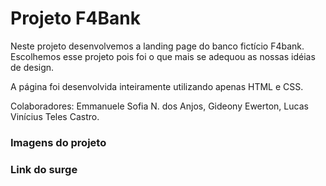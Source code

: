 # Projeto F4Bank

Neste projeto desenvolvemos a landing page do banco fictício F4bank.
Escolhemos esse projeto pois foi o que mais se adequou as nossas idéias de design. 

A página foi desenvolvida inteiramente utilizando apenas HTML e CSS.

Colaboradores: Emmanuele Sofia N. dos Anjos, Gideony Ewerton, Lucas Vinícius Teles Castro.

### Imagens do projeto







### Link do surge

